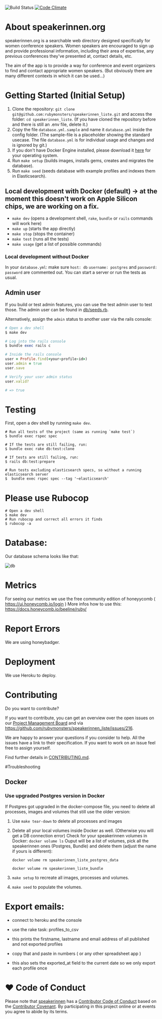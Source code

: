 ![Build Status](https://github.com/rubymonsters/speakerinnen_liste/actions/workflows/docker_ci.yml/badge.svg) [![Code Climate](https://codeclimate.com/github/rubymonsters/speakerinnen_liste.png)](https://codeclimate.com/github/rubymonsters/speakerinnen_liste)

# About speakerinnen.org

speakerinnen.org is a searchable web directory designed specifically for women conference speakers. Women speakers are encouraged to sign up and provide professional information, including their area of expertise, any previous conferences they've presented at, contact details, etc.

The aim of the app is to provide a way for conference and event organizers to find and contact appropriate women speakers. (But obviously there are many different contexts in which it can be used...)

# Getting Started (Initial Setup)

1. Clone the repository: `git clone git@github.com:rubymonsters/speakerinnen_liste.git` and access the folder: `cd speakerinnen_liste`. (If you have cloned the repository before and there is still an .env file, delete it.)
2. Copy the file `database.yml.sample` and name it `database.yml` inside the config folder. (The sample-file is a placeholder showing the standard usecase. The file `database.yml` is for individual usage and changes and is ignored by git.)
3. If you don't have Docker Engine installed, please download it [here](https://docs.docker.com/install) for your operating system.
4. Run `make setup` (builds images, installs gems, creates and migrates the database).
5. Run `make seed` (seeds database with example profiles and indexes them in Elasticsearch).

## Local development with Docker (default) -> at the moment this doesn't work on Apple Silicon chips, we are working on a fix.

* `make dev` (opens a development shell, `rake`, `bundle` or `rails` commands will work here)
* `make up` (starts the app directly)
* `make stop` (stops the container)
* `make test` (runs all the tests)
* `make usage` (get a list of possible commands)

### Local development without Docker

In your `database.yml`: make sure `host: db` `username: postgres` and `password: password` are commented out.
You can start a server or run the tests as usual.

## Admin user

If you build or test admin features, you can use the test admin user to test those. The admin user can be found in [db/seeds.rb](db/seeds.rb#L156-L179).

Alternatively, assign the `admin` status to another user via the rails console:

  ```ruby
  # Open a dev shell
  $ make dev

  # Log into the rails console
  $ bundle exec rails c

  # Inside the rails console
  user = Profile.find(<your-profile-id>)
  user.admin = true
  user.save

  # Verify your user admin status
  user.valid?

  # => true
  ```

# Testing

First, open a dev shell by running `make dev`.

```
# Run all tests of the project (same as running `make test`)
$ bundle exec rspec spec

# If the tests are still failing, run:
$ bundle exec rake db:test:clone

# If tests are still failing, run:
$ rails db:test:prepare

# Run tests excluding elasticsearch specs, so without a running elasticsearch server
$  bundle exec rspec spec --tag '~elasticsearch'
```

# Please use Rubocop

```
# Open a dev shell
$ make dev
# Run rubocop and correct all errors it finds
$ rubocop -a
```

# Database:

Our database schema looks like that:

![db](https://user-images.githubusercontent.com/1218914/43900439-368fa600-9be5-11e8-8f9c-d209784de1ef.jpg)

# Metrics

For seeing our metrics we use the free community edition of honeyycomb ( https://ui.honeycomb.io/login )
More infos how to use this: https://docs.honeycomb.io/beeline/ruby/

# Report Errors

We are using honeybadger.

# Deployment

We use Heroku to deploy.

# Contributing

Do you want to contribute?

If you want to contribute, you can get an overview over the open issues on our [Project Management Board](https://github.com/rubymonsters/speakerinnen_liste/projects/1) and via https://github.com/rubymonsters/speakerinnen_liste/issues/216.

We are happy to answer your questions if you consider to help. All the issues have a link to their specification. If you want to work on an issue feel free to assign yourself.

Find further details in [CONTRIBUTING.md](CONTRIBUTING.md).

#Troubleshooting

## Docker

### Use upgraded Postgres version in Docker
If Postgres got upgraded in the docker-compose file, you need to delete all processes, images
and volumes that still use the older version:
1. Use ```make tear-down``` to delete all processes and images

2. Delete all your local volumes inside Docker as well. (Otherwise you will get a DB connection error)
Check for your speakerinnen volumes in Docker:
``` docker volume ls ```
Ouput will be a list of volumes, pick all the speakerinnen ones (Postgres, Bundle) and delete them (adjust the name if yours is
different):

    ``` docker volume rm speakerinnen_liste_postgres_data ```

    ```docker volume rm speakerinnen_liste_bundle```

3. ```make setup``` to recreate all images, processes and volumes.

4. ```make seed``` to populate the volumes.

# Export emails:

- connect to heroku and the console
- use the rake task: profiles_to_csv
- this prints the firstname, lastname and email address of all published and not exported profiles
- copy that and paste in numbers ( or any other spreadsheet app )

- this also sets the exported_at field to the current date so we only export each profile once

# ♥ Code of Conduct

Please note that [speakerinnen](https://speakerinnen.org) has a [Contributor Code of Conduct](https://github.com/rubymonsters/speakerinnen_liste/blob/master/code-of-conduct.md) based on the [Contributor Covenant](https://www.contributor-covenant.org). By participating in this project online or at events you agree to abide by its terms.
